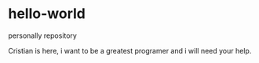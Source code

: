 # hello-world

personally repository

Cristian is here, i want to be a greatest programer and i will need your help.
